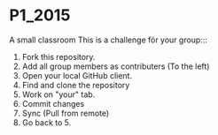 # P1_2015
A small classroom 
This is a challenge för your group:::

1. Fork this repository.
2. Add all group members as contributers (To the left)
3. Open your local GitHub client.
4. Find and clone the repository
5. Work on "your" tab.
6. Commit changes
7. Sync (Pull from remote)
8. Go back to 5.
